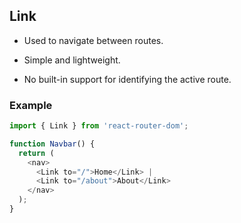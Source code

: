 ## Link

- Used to navigate between routes.

- Simple and lightweight.

- No built-in support for identifying the active route.


### Example

```js
import { Link } from 'react-router-dom';

function Navbar() {
  return (
    <nav>
      <Link to="/">Home</Link> | 
      <Link to="/about">About</Link>
    </nav>
  );
}
```
